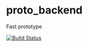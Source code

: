 proto_backend
=============

Fast prototype

[![Build Status](https://snap-ci.com/eslimaf/proto_backend/branch/master/build_image)](https://snap-ci.com/eslimaf/proto_backend/branch/master)
